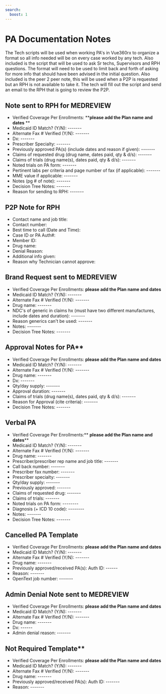 ```yaml
---
search:
  boost: 1
---
```


# PA Documentation Notes

The Tech scripts will be used when working PA's in Vue360rx to organize a format so all info needed will be on every case worked by any tech. Also included is the script that will be used to ask Sr techs, Supervisors and RPH questions. The format will need to be used to limit back and forth of asking for more info that should have been advised in the initial question. Also included is the peer 2 peer note, this will be used when a P2P is requested but an RPH is not available to take it. The tech will fill out the script and send an email to the RPH that is going to review the P2P.

## Note sent to RPH for MEDREVIEW

- Verified Coverage Per Enrollments: ****please add the Plan name and dates** **
- Medicaid ID Match? (Y/N):  ------- 
- Alternate Fax # Verified (Y/N):  ------- 
- Dx: ------- 
- Prescriber Specialty:  ------- 
- Previously approved PA(s) (include dates and reason if given): ------- 
- Claims of requested drug (drug name, dates paid, qty & d/s): ------- 
- Claims of trials (drug name(s), dates paid, qty & d/s):  ------- 
- Noted trials on PA form:  ------- 
- Pertinent labs per criteria and page number of fax (if applicable): ------- 
- MME value if applicable:  ------- 
- Notes (pg # of note):  ------- 
- Decision Tree Notes: ------- 
- Reason for sending to RPH:  ------- 

## P2P Note for RPH

- Contact name and job title: 
- Contact number: 
- Best time to call (Date and Time): 
- Case ID or PA Auth#: 
- Member ID: 
- Drug name: 
- Denial Reason: 
- Additional info given: 
- Reason why Technician cannot approve:

## Brand Request sent to MEDREVIEW

- Verified Coverage Per Enrollments: **please add the Plan name and dates**
- Medicaid ID Match? (Y/N):  ------- 
- Alternate Fax # Verified (Y/N):  ------- 
- Drug name:  ------- 
- NDC's of generic in claims hx (must have two different manufactures, include dates and duration):  ------- 
- Reason generics can't be used:  ------- 
- Notes: ------- 
- Decision Tree Notes: ------- 

## Approval Notes for PA**

- Verified Coverage Per Enrollments: ****please add the Plan name and dates****
- Medicaid ID Match? (Y/N):  ------- 
- Alternate Fax # Verified (Y/N):  ------- 
- Drug name: ------- 
- Dx: ------- 
- Qty/day supply: ------- 
- Approval duration: ------- 
- Claims of trials (drug name(s), dates paid, qty & d/s): -------
- Reason for Approval (cite criteria): ------- 
- Decision Tree Notes: -------

## Verbal PA
 
- Verified Coverage Per Enrollments:** **please add the Plan name and dates****
- Medicaid ID Match? (Y/N):  ------- 
- Alternate Fax # Verified (Y/N):  ------- 
- Drug name:  ------- 
- Prescriber/prescriber rep name and job title:  ------- 
- Call back number:  ------- 
- Prescriber fax number: ------- 
- Prescriber specialty:  ------- 
- Qty/day supply: ------- 
- Previously approved:  ------- 
- Claims of requested drug:  ------- 
- Claims of trials:  ------- 
- Noted trials on PA form:  -------- 
- Diagnosis (+ ICD 10 code): -------- 
- Notes:  ------- 
- Decision Tree Notes: ------- 

## Cancelled PA Template

- Verified Coverage Per Enrollments: ****please add the Plan name and dates****
- Medicaid ID Match? (Y/N):  ------- 
- Alternate Fax # Verified (Y/N):  ------- 
- Drug name: ------- 
- Previously approved/received PA(s): Auth ID: ------ 
- Reason: ------- 
- OpenText job number: -------

## Admin Denial Note sent to MEDREVIEW

- Verified Coverage Per Enrollments: ****please add the Plan name and dates****
- Medicaid ID Match? (Y/N):  ------- 
- Alternate Fax # Verified (Y/N):  ------- 
- Drug name: ------- 
- Dx: ------ 
- Admin denial reason:  -------

## Not Required Template**

- Verified Coverage Per Enrollments: ****please add the Plan name and dates****
- Medicaid ID Match? (Y/N):  ------- 
- Alternate Fax # Verified (Y/N):  ------- 
- Drug name: ------- 
- Previously approved/received PA(s): Auth ID: ------- 
- Reason: -------  
